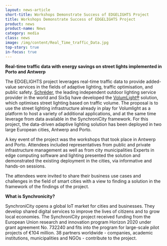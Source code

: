 ```yaml
---
layout: news-article
short-title: Workshops Demonstrate Success of EDGELIGHTS Project
title: Workshops Demonstrate Success of EDGELIGHTS Project 
product: news
product-name: News
category: media
class: news
image: /img/content/Real_Time_traffic_Data.jpg
top-story: true
in-focus: true
---
```


**Real-time traffic data with energy savings on street lights implemented in Porto and Antwerp**

The EDGELIGHTS project leverages real-time traffic data to provide added-value services in the fields of adaptive lighting, traffic optimisation, and public safety. [Schréder](https://www.schreder.com/), the leading independent outdoor lighting service provider in the world and SixSq have developed the [VolumLight®](https://media.sixsq.com/hubfs/Marketing%20Materials/Solutions%20Brief/NuvlaBox%20Smart%20Street%20Lighting%20Application%202018.pdf) solution, which optimises street lighting based on traffic volume. The proposal is to use the street lighting infrastructure already in play for Volumlight as a platform to host a variety of additional applications, and at the same time leverage from data available in the SynchroniCity framework. For this project, the data-driven adaptive lighting solution has been deployed in two large European cities, Antwerp and Porto.


A key event of the project was the workshops that took place in Antwerp and Porto. Attendees included representatives from public and private infrastructure management as well as from city municipalities Experts in edge computing software and lighting presented the solution and demonstrated the existing deployment in the cities, via informative and hands-on sessions.

The attendees were invited to share their business use cases and challenges in the field of smart cities with a view to finding a solution in the framework of the findings of the project.


**What is Synchronicity?**

SynchroniCity opens a global IoT market for cities and businesses. They develop shared digital services to improve the lives of citizens and to grow local economies. The SynchroniCity project received funding from the European Union research and innovation program Horizon 2020 under grant agreement No. 732240 and fits into the program for large-scale pilot projects of €104 million. 38 partners worldwide - companies, academic institutions, municipalities and NGOs - contribute to the project.


